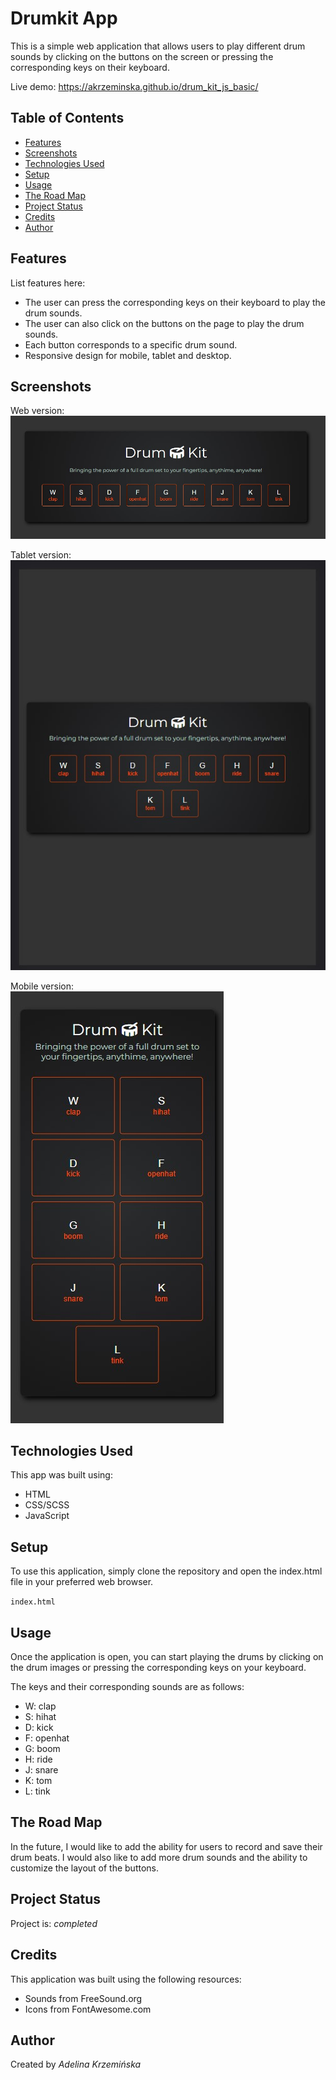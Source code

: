 # Drumkit App
This is a simple web application that allows users to play different drum sounds by clicking on the buttons on the screen or pressing the corresponding keys on their keyboard.

Live demo: https://akrzeminska.github.io/drum_kit_js_basic/

## Table of Contents
* [Features](#features)
* [Screenshots](#screenshots)
* [Technologies Used](#technologies-used)
* [Setup](#setup)
* [Usage](#usage)
* [The Road Map](#the-road-map)
* [Project Status](#project-status)
* [Credits](#credits)
* [Author](#author)

## Features
List features here:
- The user can press the corresponding keys on their keyboard to play the drum sounds.
- The user can also click on the buttons on the page to play the drum sounds.
- Each button corresponds to a specific drum sound.
- Responsive design for mobile, tablet and desktop.

## Screenshots
Web version:  
![Web version](./assets/screenshots/web_version.jpg)

Tablet version:  
![Tablet version](./assets/screenshots/tablet_version.jpg)

Mobile version:  
![Mobile version](./assets/screenshots/mobile_version.jpg)

## Technologies Used
This app was built using:
- HTML
- CSS/SCSS
- JavaScript

## Setup
To use this application, simply clone the repository and open the index.html file in your preferred web browser.

`index.html`

## Usage
Once the application is open, you can start playing the drums by clicking on the drum images or pressing the corresponding keys on your keyboard. 

The keys and their corresponding sounds are as follows:

- W: clap
- S: hihat
- D: kick
- F: openhat
- G: boom
- H: ride
- J: snare
- K: tom
- L: tink

## The Road Map
In the future, I would like to add the ability for users to record and save their drum beats. I would also like to add more drum sounds and the ability to customize the layout of the buttons.

## Project Status
Project is: _completed_

## Credits
This application was built using the following resources:

- Sounds from FreeSound.org
- Icons from FontAwesome.com

## Author
Created by _Adelina Krzemińska_